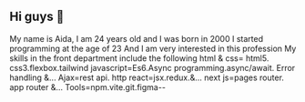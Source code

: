 ## Hi guys 👋


My name is Aida, I am 24 years old and I was born in 2000
I started programming at the age of 23
And I am very interested in this profession
My skills in the front department include the following
html & css= html5. css3.flexbox.tailwind
javascript=Es6.Async programming.async/await. Error handling &...
Ajax=rest api. http
react=jsx.redux.&...
next js=pages router. app router &...
Tools=npm.vite.git.figma--

